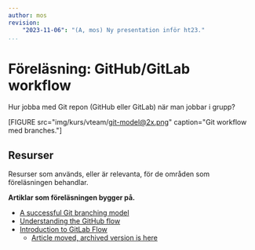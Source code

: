 ```yaml
---
author: mos
revision:
    "2023-11-06": "(A, mos) Ny presentation inför ht23."
...
```

Föreläsning: GitHub/GitLab workflow
====================

<!--
[![slide](https://dbwebb-se.github.io/pattern/lecture/L01-system-design-specification/img/slide.png)](https://dbwebb-se.github.io/pattern/lecture/L02-RESTful-API/slide.html)
-->

Hur jobba med Git repon (GitHub eller GitLab) när man jobbar i grupp?

[FIGURE src="img/kurs/vteam/git-model@2x.png" caption="Git workflow med branches."]

<!--
TODO

Bilder som representerar hur man jobbar.
Lägg in mer detaljer och info.
-->


<!--
Videon är 44 minuter lång.

[YOUTUBE src="FC_hVXmu7QM" width=700 caption="Webbteknologier - introduktion (med Mikael)."]
-->

<!--
Du kan själv bläddra igenom [de HTML slides som används i presentationen](https://dbwebb-se.github.io/pattern/lecture/L02-RESTful-API/slide.html).
-->



Resurser
------------------------

Resurser som används, eller är relevanta, för de områden som föreläsningen behandlar.

**Artiklar som föreläsningen bygger på.**

* [A successful Git branching model](https://nvie.com/posts/a-successful-git-branching-model/)
* [Understanding the GitHub flow](https://guides.github.com/introduction/flow/)
* [Introduction to GitLab Flow](https://docs.gitlab.com/ee/topics/gitlab_flow.html)
    * [Article moved, archived version is here](https://web.archive.org/web/20230715112740/https://docs.gitlab.com/ee/topics/gitlab_flow.html)
